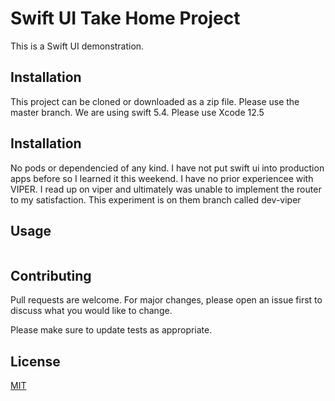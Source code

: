 
# Swift UI Take Home Project

This is a Swift UI demonstration.

## Installation

This project can be cloned or downloaded as a zip file. Please use the master branch.
We are using swift 5.4. Please use Xcode 12.5

## Installation

No pods or dependencied of any kind. I have not put swift ui into production apps before so I learned it this weekend. I have no prior experiencee with VIPER. I read up on viper and ultimately was unable to implement the router to my satisfaction. This experiment is on them branch called dev-viper


## Usage

```Just 3 screens including Page 1, Page 2 and a logout modal.
```

## Contributing
Pull requests are welcome. For major changes, please open an issue first to discuss what you would like to change.

Please make sure to update tests as appropriate.

## License
[MIT](https://choosealicense.com/licenses/mit/)
